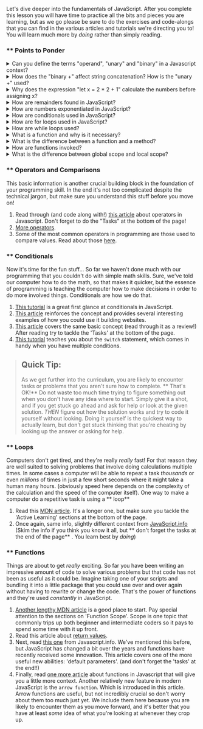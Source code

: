 Let's dive deeper into the fundamentals of JavaScript. After you complete this lesson you will have time to practice all the bits and pieces you are learning, but as we go please be sure to do the exercises and code-alongs that you can find in the various articles and tutorials we're directing you to!  You will learn much more by _doing_ rather than simply reading.

### ** Points to Ponder
<details>
  <summary>Can you define the terms "operand", "unary" and "binary" in a Javascript context?</summary>
​    
  * An operand is what operators are applied to. You can also call them arguments.
    * `5 + 2 // 5 and 2 are operands`
  * Unary operators have only one operand.
      ```
      let x = 1
      x = -x // unary "-" reverses the sign
      ```
  * Binary operators have two operands.
      ```
      let x = 4, y = 2
      (y - x) // 2, binary minus subtracts values
      ```

</details>

<details>
  <summary>How does the "binary +" affect string concatenation? How is the "unary +" used?</summary>

  * Binary + is used to concatenate strings. If one of the two operands is a string, then the other will be converted to a string too.
    * `1 + '2' // 12`
  * "Unary +" has the same effect as the Number() operator.     * `+true // 1`
    * `+false // 0`
      </details>

<details>
  <summary>Why does the expression "let x = 2 * 2 + 1" calculate the numbers before assigning x?</summary>

  * The assignment operator has a lower precedence than multiplication and addition. 
  </details>

<details>
  <summary>How are remainders found in JavaScript?</summary>

  * Use the `%` modulo operator.
    * `25 % 7 // 4`
    * `25 % 5 // 0`
      </details>

<details>
  <summary>How are numbers exponentiated in JavaScript?</summary>

  * Use the `** ` operator.
    * `3 **  2 // 9 (3*3)`
    * `3 **  3 // 27 (3*3*3)`
      </details>

<details>
  <summary>How are conditionals used in JavaScript?</summary>

  * Use if to specify a block of code to be executed, if a specified condition is true
  * Use else to specify a block of code to be executed, if the same condition is false
  * Use else if to specify a new condition to test, if the first condition is false
  * Use switch to specify many alternative blocks of code to be executed
      ```
      if (condition) {
      // block of code to run if condition is true
      } else {
      // block of code to run if condition is false
      }
      ```
      </details>

<details>
  <summary>How are for loops used in JavaScript?</summary>

  * A counter or initializer, which is initialized with a certain value — this is the starting point of the loop
  * An exit-condition, which is the criteria under which the loop stops — usually the counter reaching a certain value.
  * An iterator or final-expression, which generally increments the counter by a small amount on each successive loop, until it reaches the exit-condition. 
  * A set of curly braces in which a block of code is run.
      ```
      for (initializer; exit-condition; final-expression) {
      // code to run
      }
      ```

</details>

<details>
  <summary>How are while loops used?</summary>

  * The initializer is set before the loop
  * The loop runs _while_ the initializer hasn't reached the exit-condition
  * The final-expression runs at the end of the code block, and brings the initializer closer to the exit-condition.

      initializer
      while(exit-condition) {
      //code to run

      final-expression
      }

</details>

<details>
  <summary>What is a function and why is it necessary?</summary>

  * A function is a place to store a piece of code that does a single task inside a defined code block.
  * This code can then be called anywhere by typing out a single command -- rather than retyping the same code multiple times.
  </details>

<details>
  <summary>What is the difference between a function and a method?</summary>

  * They are theoretically the same thing, but built-in browser-functions that are stored inside objects are called methods.
  </details>

<details>
  <summary>How are functions invoked?</summary>

  * By _calling_ the function name somewhere in the code followed by parentheses.
  </details>



<details>
  <summary>What is the difference between global scope and local scope?</summary>

  * The top level scope outside of all your functions is the global scope. Values defined here are accessible throughout your code.
  * Values defined within a function have local scope. They can only be accessed by that specific function.
  </details>

### ** Operators and Comparisons

This basic information is another crucial building block in the foundation of your programming skill.  In the end it's not too complicated despite the technical jargon, but make sure you understand this stuff before you move on!

1. Read through \(and code along with!\) [this article](http://javascript.info/operators) about operators in Javascript.  Don't forget to do the "Tasks" at the bottom of the page!  
2. [More operators](http://javascript.info/logical-operators).  
3. Some of the most common operators in programming are those used to compare values.  Read about those [here](http://javascript.info/comparison).

### ** Conditionals

Now it's time for the fun stuff...  So far we haven't done much with our programming that you couldn't do with simple math skills.  Sure, we've told our computer how to do the math, so that makes it quicker, but the essence of programming is teaching the computer how to make decisions in order to do more involved things.  Conditionals are how we do that.

1. [This tutorial](https://www.w3schools.com/js/js_if_else.asp) is a great first glance at conditionals in JavaScript.
2. [This article](https://developer.mozilla.org/en-US/docs/Learn/JavaScript/Building_blocks/conditionals) reinforces the concept and provides several interesting examples of how you could use it building websites.  
3. [This article](http://javascript.info/ifelse) covers the same basic concept \(read through it as a review!\) After reading try to tackle the 'Tasks' at the bottom of the page.
4. [This tutorial](https://www.digitalocean.com/community/tutorials/how-to-use-the-switch-statement-in-javascript) teaches you about the `switch` statement, which comes in handy when you have multiple conditions.

> ## Quick Tip:
>
> As we get further into the curriculum, you are likely to encounter tasks or problems that you aren't sure how to complete.  ** That's OK!**   Do not waste too much time trying to figure something out when you don't have any idea where to start.  Simply give it a shot, and if you get stuck go ahead and ask for help or look at the given solution.  _THEN_ figure out how the solution works and try to code it yourself without looking.  Doing it yourself is the quickest way to actually learn, but don't get stuck thinking that you're cheating by looking up the answer or asking for help.

### ** Loops

Computers don't get tired, and they're really _really_ fast!  For that reason they are well suited to solving problems that involve doing calculations multiple times.  In some cases a computer will be able to repeat a task _thousands_ or even _millions_ of times in just a few short seconds where it might take a human many hours. \(obviously speed here depends on the complexity of the calculation and the speed of the computer itself\).  One way to make a computer do a repetitive task is using a ** loop** 

1. Read this [MDN article](https://developer.mozilla.org/en-US/docs/Learn/JavaScript/Building_blocks/Looping_code).  It's a longer one, but make sure you tackle the 'Active Learning' sections at the bottom of the page.  
2. Once again, same info, slightly different context from [JavaScript.info](http://javascript.info/while-for) \(Skim the info if you think you know it all, but ** don't forget the tasks at the end of the page** .  You learn best by _doing_\)

### ** Functions

Things are about to get _really_ exciting.  So far you have been writing an impressive amount of code to solve various problems but that code has not been as useful as it could be.  Imagine taking one of your scripts and bundling it into a little package that you could use over and over again without having to rewrite or change the code.  That's the power of functions and they're used _constantly_ in JavaScript.

1. [Another lengthy MDN article](https://developer.mozilla.org/en-US/docs/Learn/JavaScript/Building_blocks/Functions) is a good place to start.  Pay special attention to the sections on 'Function Scope'.  Scope is one topic that commonly trips up both beginner and intermediate coders so it pays to spend some time with it up front.  
2. Read this article about [return values](https://developer.mozilla.org/en-US/docs/Learn/JavaScript/Building_blocks/Return_values).  
3. Next, read [this one](http://javascript.info/function-basics) from Javascript.info.  We've mentioned this before, but JavaScript has changed a bit over the years and functions have recently received some innovation.  This article covers one of the more useful new abilities: 'default parameters'. \(and don't forget the 'tasks' at the end!!\)  
4. Finally, read [one more article](http://javascript.info/function-expressions-arrows) about functions in Javascript that will give you a little more context.  Another relatively new feature in modern JavaScript is the `arrow function`. Which is introduced in this article.  Arrow functions are useful, but not incredibly crucial so don't worry about them too much just yet.  We include them here because you are likely to encounter them as you move forward, and it's better that you have at least _some_ idea of what you're looking at whenever they crop up.



